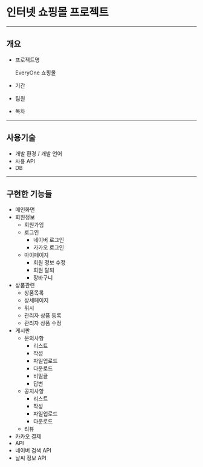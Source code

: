 # 인터넷 쇼핑몰 프로젝트

***

## 개요
  * 프로젝트명
    
    EveryOne 쇼핑몰
    
  * 기간
  * 팀원
  * 목차

***

## 사용기술
  * 개발 환경 / 개발 언어
  * 사용 API
  * DB
    
***

## 구현한 기능들
  * 메인화면
  * 회원정보 
    * 회원가입
    * 로그인
       * 네이버 로그인
       * 카카오 로그인
    * 마이페이지
       * 회원 정보 수정
       * 회원 탈퇴
       * 장바구니
  * 상품관련
    * 상품목록
    * 상세페이지
    * 위시
    * 관리자 상품 등록
    * 관리자 상품 수정
  * 게시판
    * 문의사항
      * 리스트
      * 작성
      * 파일업로드
      * 다운로드
      * 비밀글
      * 답변
    * 공지사항
      * 리스트
      * 작성
      * 파일업로드
      * 다운로드
    * 리뷰
  * 카카오 결제
* API
 * 네이버 검색 API
 * 날씨 정보 API
        

